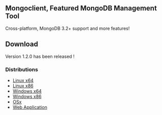 ## Mongoclient, Featured MongoDB Management Tool
Cross-platform, MongoDB 3.2+ support and more features!

## Download
Version 1.2.0 has been released ! 

### Distributions

* [Linux x64](https://github.com/rsercano/mongoclient/releases/download/1.2.0/linux-portable-x64.zip)
* [Linux x86](https://github.com/rsercano/mongoclient/releases/download/1.2.0/linux-portable-x86.32-bit.zip)
* [Windows x64](https://github.com/rsercano/mongoclient/releases/download/1.2.0/windows-portable-x64.zip)
* [Windows x86](https://github.com/rsercano/mongoclient/releases/download/1.2.0/windows-portable-x86.32.bit.zip)
* [OSx](https://github.com/rsercano/mongoclient/releases/download/1.2.0/osx-portable.zip)
* [Web Application](https://github.com/rsercano/mongoclient/wiki#31-compile-from-source-browser-edition)
